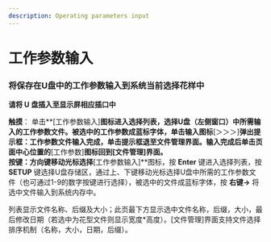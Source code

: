 ```yaml
---
description: Operating parameters input
---
```


# 工作参数输入

### **将保存在U盘中的工作参数输入到系统当前选择花样中**

**请将 U 盘插入至显示屏相应插口中**

**触摸**： 单击**\[工作参数输入\]**图标进入选择列表，选择U盘（左侧窗口）中所需输入的工作参数文件。被选中的工作参数成蓝标字体，单击输入图标**\[＞＞＞\]**弹出提示框：**工作参数文件输入完成**，单击提示框退至文件管理界面。输入完成后单击页面中心位置的**\[工作参数\]**图标回到\[文件管理\]界面。  
**按键**：方向键移动光标选择**\[工作参数输入\]**图标，按 **Enter** 键进入选择列表，按 **SETUP** 键选择U盘存储区，通过上、下键移动光标选择U盘中所需的工作参数文件（也可通过1-9的数字按键进行选择），被选中的文件成蓝标字体，按 **右键→** 将选中文件输入到系统内存中。

列表显示文件名称、后缀及大小；此页最下方显示选中文件名称，后缀，大小，最后修改日期（若选中为花型文件则显示宽度\*高度）。\[文件管理\]界面支持文件选择排序机制（名称，大小，日期，后缀）。



